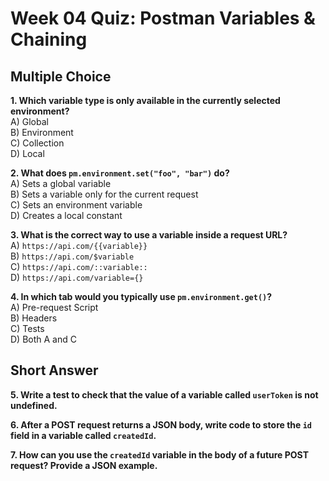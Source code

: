 # Week 04 Quiz: Postman Variables & Chaining

## Multiple Choice

**1. Which variable type is only available in the currently selected environment?**  
A) Global  
B) Environment  
C) Collection  
D) Local

**2. What does `pm.environment.set("foo", "bar")` do?**  
A) Sets a global variable  
B) Sets a variable only for the current request  
C) Sets an environment variable  
D) Creates a local constant

**3. What is the correct way to use a variable inside a request URL?**  
A) `https://api.com/{{variable}}`  
B) `https://api.com/$variable`  
C) `https://api.com/::variable::`  
D) `https://api.com/variable={}`

**4. In which tab would you typically use `pm.environment.get()`?**  
A) Pre-request Script  
B) Headers  
C) Tests  
D) Both A and C

## Short Answer

**5. Write a test to check that the value of a variable called `userToken` is not undefined.**

**6. After a POST request returns a JSON body, write code to store the `id` field in a variable called `createdId`.**

**7. How can you use the `createdId` variable in the body of a future POST request? Provide a JSON example.**

